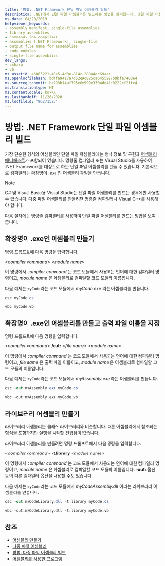 ```yaml
---
title: '방법: .NET Framework 단일 파일 어셈블리 빌드'
description: .NET에서 단일 파일 어셈블리를 빌드하는 방법을 살펴봅니다. 단일 파일 어셈블리는 .NET을 대상으로 하는 라이브러리(.dll)이거나 실행 파일(.exe)일 수 있습니다.
ms.date: 08/20/2019
helpviewer_keywords:
- assembly manifest, single-file assemblies
- library assemblies
- command-line compilers
- assemblies [.NET Framework], single-file
- output file name for assemblies
- code modules
- single-file assemblies
dev_langs:
- csharp
- vb
ms.assetid: a6063221-43a5-4d3e-814c-288a4ec69aec
ms.openlocfilehash: bdffa9417a7d52e9c825ca6455997b9bfa7408e4
ms.sourcegitcommit: bc293b14af795e0e999e3304dd40c0222cf2ffe4
ms.translationtype: HT
ms.contentlocale: ko-KR
ms.lasthandoff: 11/26/2020
ms.locfileid: "96271527"
---
```

# <a name="how-to-build-a-net-framework-single-file-assembly"></a>방법: .NET Framework 단일 파일 어셈블리 빌드

가장 단순한 형식의 어셈블리인 단일 파일 어셈블리에는 형식 정보 및 구현과 [어셈블리 매니페스트](../../standard/assembly/manifest.md)가 포함되어 있습니다. 명령줄 컴파일러 또는 Visual Studio를 사용하여 .NET Framework를 대상으로 하는 단일 파일 어셈블리를 만들 수 있습니다. 기본적으로 컴파일러는 확장명이 *.exe* 인 어셈블리 파일을 만듭니다.

> [!NOTE]
> C# 및 Visual Basic용 Visual Studio는 단일 파일 어셈블리를 만드는 경우에만 사용할 수 있습니다. 다중 파일 어셈블리를 만들려면 명령줄 컴파일러나 Visual C++를 사용해야 합니다.

다음 절차에는 명령줄 컴파일러를 사용하여 단일 파일 어셈블리를 만드는 방법을 보여 줍니다.

## <a name="create-an-assembly-with-an-exe-extension"></a>확장명이 .exe인 어셈블리 만들기

명령 프롬프트에 다음 명령을 입력합니다.

\<*compiler command*> \<*module name*>

이 명령에서 *compiler command* 는 코드 모듈에서 사용되는 언어에 대한 컴파일러 명령이고, *module name* 은 어셈블리로 컴파일할 코드 모듈의 이름입니다.

다음 예제는 `myCode`라는 코드 모듈에서 *myCode.exe* 라는 어셈블리를 만듭니다.

```csharp
csc myCode.cs
```

```vb
vbc myCode.vb
```

## <a name="create-an-assembly-with-an-exe-extension-and-specify-the-output-file-name"></a>확장명이 .exe인 어셈블리를 만들고 출력 파일 이름을 지정

명령 프롬프트에 다음 명령을 입력합니다.

\<*compiler command*> **/out:** \<*file name*> \<*module name*>

이 명령에서 *compiler command* 는 코드 모듈에서 사용되는 언어에 대한 컴파일러 명령이고, *file name* 은 출력 파일 이름이고, *module name* 은 어셈블리로 컴파일할 코드 모듈의 이름입니다.

다음 예제는 `myCode`라는 코드 모듈에서 *myAssembly.exe* 라는 어셈블리를 만듭니다.

```csharp
csc -out:myAssembly.exe myCode.cs
```

```vb
vbc -out:myAssembly.exe myCode.vb
```

## <a name="create-library-assemblies"></a>라이브러리 어셈블리 만들기

 라이브러리 어셈블리는 클래스 라이브러리와 비슷합니다. 다른 어셈블리에서 참조되는 형식을 포함하지만 실행을 시작할 진입점이 없습니다.

라이브러리 어셈블리를 만들려면 명령 프롬프트에서 다음 명령을 입력합니다.

\<*compiler command*> **-t:library** \<*module name*>

이 명령에서 *compiler command* 는 코드 모듈에서 사용되는 언어에 대한 컴파일러 명령이고, *module name* 은 어셈블리로 컴파일할 코드 모듈의 이름입니다. **-out:** 옵션 등의 다른 컴파일러 옵션을 사용할 수도 있습니다.

다음 예제는 `myCode`라는 코드 모듈에서 *myCodeAssembly.dll* 이라는 라이브러리 어셈블리를 만듭니다.

```csharp
csc -out:myCodeLibrary.dll -t:library myCode.cs
```

```vb
vbc -out:myCodeLibrary.dll -t:library myCode.vb
```

## <a name="see-also"></a>참조

- [어셈블리 만들기](../../standard/assembly/create.md)
- [다중 파일 어셈블리](multifile-assemblies.md)
- [방법: 다중 파일 어셈블리 빌드](build-multifile-assembly.md)
- [어셈블리를 사용한 프로그램](../../standard/assembly/index.md)
